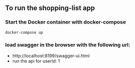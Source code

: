 ## To run the shopping-list app

### Start the Docker container with docker-compose

```bash
docker-compose up
```

### load swagger in the browser with the following url:

- http://localhost:8199/swagger-ui.html
- run the api for userId: 1